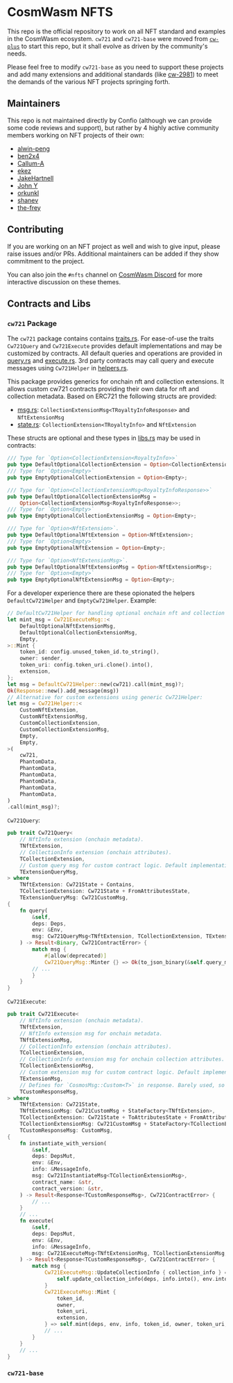 # CosmWasm NFTS

This repo is the official repository to work on all NFT standard and examples
in the CosmWasm ecosystem. `cw721` and `cw721-base` were moved from
[`cw-plus`](https://github.com/CosmWasm/cw-plus) to start this repo, but it shall evolve
as driven by the community's needs.

Please feel free to modify `cw721-base` as you need to support these projects and add many extensions
and additional standards (like [cw-2981](https://github.com/CosmWasm/cw-plus/pull/414)) to meet
the demands of the various NFT projects springing forth.

## Maintainers

This repo is not maintained directly by Confio (although we can provide some code reviews and support),
but rather by 4 highly active community members working on NFT projects of their own:

* [alwin-peng](https://github.com/alwin-peng)
* [ben2x4](https://github.com/ben2x4)
* [Callum-A](https://github.com/Callum-A)
* [ekez](https://github.com/ezekiiel)
* [JakeHartnell](https://github.com/JakeHartnell)
* [John Y](https://github.com/yubrew)
* [orkunkl](https://github.com/orkunkl)
* [shanev](https://github.com/shanev)
* [the-frey](https://github.com/the-frey)

## Contributing

If you are working on an NFT project as well and wish to give input, please raise issues and/or PRs.
Additional maintainers can be added if they show commitment to the project.

You can also join the `#nfts` channel on [CosmWasm Discord](https://docs.cosmwasm.com/chat)
for more interactive discussion on these themes.

## Contracts and Libs

### `cw721` Package

The `cw721` package contains contains [traits.rs](./packages/cw721/src/traits.rs). For ease-of-use the traits
`Cw721Query` and `Cw721Execute` provides default implementations and may be customized by contracts. All default
queries and operations are provided in [query.rs](./packages/cw721/src/query.rs) and [execute.rs](./packages/cw721/src/execute.rs).
3rd party contracts may call query and execute messages using `Cw721Helper` in [helpers.rs](./packages/cw721/src/helpers.rs).

This package provides generics for onchain nft and collection extensions. It allows custom cw721 contracts providing
their own data for nft and collection metadata. Based on ERC721 the following structs are provided:

* [msg.rs](./packages/cw721/src/msg.rs): `CollectionExtensionMsg<TRoyaltyInfoResponse>` and `NftExtensionMsg`
* [state.rs](./packages/cw721/src/state.rs): `CollectionExtension<TRoyaltyInfo>` and `NftExtension`

These structs are optional and these types in [libs.rs](./packages/cw721/src/lib.rs) may be used in contracts:

```rust
/// Type for `Option<CollectionExtension<RoyaltyInfo>>`
pub type DefaultOptionalCollectionExtension = Option<CollectionExtension<RoyaltyInfo>>;
/// Type for `Option<Empty>`
pub type EmptyOptionalCollectionExtension = Option<Empty>;

/// Type for `Option<CollectionExtensionMsg<RoyaltyInfoResponse>>`
pub type DefaultOptionalCollectionExtensionMsg =
    Option<CollectionExtensionMsg<RoyaltyInfoResponse>>;
/// Type for `Option<Empty>`
pub type EmptyOptionalCollectionExtensionMsg = Option<Empty>;

/// Type for `Option<NftExtension>`.
pub type DefaultOptionalNftExtension = Option<NftExtension>;
/// Type for `Option<Empty>`
pub type EmptyOptionalNftExtension = Option<Empty>;

/// Type for `Option<NftExtensionMsg>`.
pub type DefaultOptionalNftExtensionMsg = Option<NftExtensionMsg>;
/// Type for `Option<Empty>`
pub type EmptyOptionalNftExtensionMsg = Option<Empty>;
```

For a developer experience there are these opionated the helpers `DefaultCw721Helper` and `EmptyCw721Helper`. Example:

```rust
// DefaultCw721Helper for handling optional onchain nft and collection extensions.
let mint_msg = Cw721ExecuteMsg::<
    DefaultOptionalNftExtensionMsg,
    DefaultOptionalCollectionExtensionMsg,
    Empty,
>::Mint {
    token_id: config.unused_token_id.to_string(),
    owner: sender,
    token_uri: config.token_uri.clone().into(),
    extension,
};
let msg = DefaultCw721Helper::new(cw721).call(mint_msg)?;
Ok(Response::new().add_message(msg))
// Alternative for custom extensions using generic Cw721Helper:
let msg = Cw721Helper::<
    CustomNftExtension,
    CustomNftExtensionMsg,
    CustomCollectionExtension,
    CustomCollectionExtensionMsg,
    Empty,
    Empty,
>(
    cw721,
    PhantomData,
    PhantomData,
    PhantomData,
    PhantomData,
    PhantomData,
    PhantomData,
)
.call(mint_msg)?;
```

`Cw721Query`:

```rust
pub trait Cw721Query<
    // NftInfo extension (onchain metadata).
    TNftExtension,
    // CollectionInfo extension (onchain attributes).
    TCollectionExtension,
    // Custom query msg for custom contract logic. Default implementation returns an empty binary.
    TExtensionQueryMsg,
> where
    TNftExtension: Cw721State + Contains,
    TCollectionExtension: Cw721State + FromAttributesState,
    TExtensionQueryMsg: Cw721CustomMsg,
{
    fn query(
        &self,
        deps: Deps,
        env: &Env,
        msg: Cw721QueryMsg<TNftExtension, TCollectionExtension, TExtensionQueryMsg>,
    ) -> Result<Binary, Cw721ContractError> {
        match msg {
            #[allow(deprecated)]
            Cw721QueryMsg::Minter {} => Ok(to_json_binary(&self.query_minter(deps.storage)?)?),
        // ...
        }
    }
}
```

`Cw721Execute`:

```rust
pub trait Cw721Execute<
    // NftInfo extension (onchain metadata).
    TNftExtension,
    // NftInfo extension msg for onchain metadata.
    TNftExtensionMsg,
    // CollectionInfo extension (onchain attributes).
    TCollectionExtension,
    // CollectionInfo extension msg for onchain collection attributes.
    TCollectionExtensionMsg,
    // Custom extension msg for custom contract logic. Default implementation is a no-op.
    TExtensionMsg,
    // Defines for `CosmosMsg::Custom<T>` in response. Barely used, so `Empty` can be used.
    TCustomResponseMsg,
> where
    TNftExtension: Cw721State,
    TNftExtensionMsg: Cw721CustomMsg + StateFactory<TNftExtension>,
    TCollectionExtension: Cw721State + ToAttributesState + FromAttributesState,
    TCollectionExtensionMsg: Cw721CustomMsg + StateFactory<TCollectionExtension>,
    TCustomResponseMsg: CustomMsg,
{
    fn instantiate_with_version(
        &self,
        deps: DepsMut,
        env: &Env,
        info: &MessageInfo,
        msg: Cw721InstantiateMsg<TCollectionExtensionMsg>,
        contract_name: &str,
        contract_version: &str,
    ) -> Result<Response<TCustomResponseMsg>, Cw721ContractError> {
        // ...
    }
    // ...
    fn execute(
        &self,
        deps: DepsMut,
        env: &Env,
        info: &MessageInfo,
        msg: Cw721ExecuteMsg<TNftExtensionMsg, TCollectionExtensionMsg, TExtensionMsg>,
    ) -> Result<Response<TCustomResponseMsg>, Cw721ContractError> {
        match msg {
            Cw721ExecuteMsg::UpdateCollectionInfo { collection_info } => {
                self.update_collection_info(deps, info.into(), env.into(), collection_info)
            }
            Cw721ExecuteMsg::Mint {
                token_id,
                owner,
                token_uri,
                extension,
            } => self.mint(deps, env, info, token_id, owner, token_uri, extension),
            // ...
        }
    }
    // ...
}
```

### `cw721-base`

